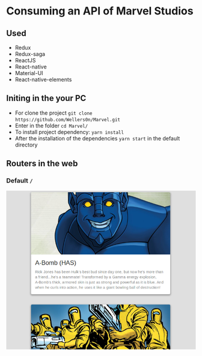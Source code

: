 # Consuming an API of Marvel Studios

  ## Used
  
  - Redux
  - Redux-saga
  - ReactJS
  - React-native
  - Material-UI
  - React-native-elements
  
## Initing in the your PC

- For clone the project `git clone https://github.com/Wellers0n/Marvel.git`
- Enter in the folder `cd Marvel/`
- To install project dependency: `yarn install`
- After the installation of the dependencies `yarn start` in the default directory

## Routers in the web

  ### Default `/`

<img src="./imgs/web1.png" align="center"/>
